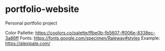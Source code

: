 # portfolio-website

Personal portfolio project

Color Pallette: https://coolors.co/palette/ffbe0b-fb5607-ff006e-8338ec-3a86ff
Fonts: https://fonts.google.com/specimen/Raleway#styles
Example: https://alexjpate.com/
